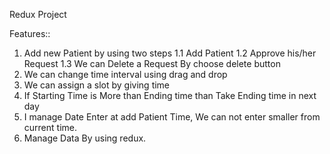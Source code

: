 
Redux Project

Features::


1. Add new Patient by using two steps
 1.1 Add Patient
 1.2 Approve his/her Request
 1.3 We can Delete a Request By choose delete button
2. We can change time interval using drag and drop
3. We can assign a slot by giving time 
4. If Starting Time is More than Ending time than Take Ending time in next day
5. I manage Date Enter at add Patient Time, We can not enter smaller from current time.
6. Manage Data By using redux.
